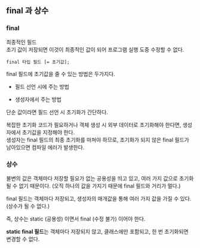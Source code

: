 ## final 과 상수

### final

최종적인 필드   
초기 값이 저장되면 이것이 최종적인 값이 되어 프로그램 실행 도중 수정할 수 없다.

```
final 타입 필드 [= 초기값];
```

final 필드에 초기값을 줄 수 있는 방법은 두가지다.

- 필드 선언 시에 주는 방법

- 생성자에서 주는 방법

단순 값이라면 필드 선언 시 초기화가 간단하다.

복잡한 초기화 코드가 필요하거나 객체 생성 시 외부 데이터로 초기화해야 한다면, 생성자에서 초기값을 지정해야 한다.   
생성자는 final 필드의 최종 초기화를 마쳐야 하므로, 초기화가 되지 않은 final 필드가 남아있으면 컴파일 에러가 발생한다.

### 상수

불변의 값은 객체마다 저장할 필요가 없는 공용성을 띄고 있고,
여러 가지 값으로 초기화될 수 없기 때문이다. (오직 하나의 값을 가지기 때문에 final 필드와 거리가 멀다.)

final 필드는 객체마다 저장되고, 생성자의 매개값을 통해 여러 가지 값을 가질 수 있다. (상수가 될 수 없다.)

즉, 상수는 static (공용성) 이면서 final (수정 불가) 이어야 한다.

**static final 필드**는 객체마다 저장되지 않고, 클래스에만 포함되고, 한 번 초기화되면 변경할 수 없다.